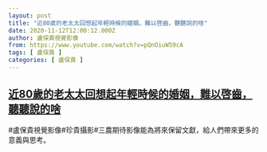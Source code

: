 ```yaml
---
layout: post
title: "近80歲的老太太回想起年輕時候的婚姻，難以啓齒，聽聽說的啥"
date: 2020-11-12T12:00:12.000Z
author: 盧保貴視覺影像
from: https://www.youtube.com/watch?v=pQnOiuW59cA
tags: [ 盧保貴 ]
categories: [ 盧保貴 ]
---
```

<!--1605182412000-->
[近80歲的老太太回想起年輕時候的婚姻，難以啓齒，聽聽說的啥](https://www.youtube.com/watch?v=pQnOiuW59cA)
------

<div>
#盧保貴視覺影像#珍貴攝影#三農期待影像能為將來保留文獻，給人們帶來更多的意義與思考。
</div>
